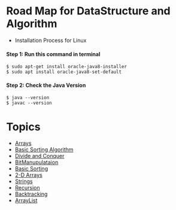 # Road Map for DataStructure and Algorithm

* Installation Process for Linux

#### Step 1: Run this command in terminal
```
$ sudo apt-get install oracle-java8-installer 
$ sudo apt install oracle-java8-set-default
```

#### Step 2: Check the Java Version
```
$ java --version
$ javac --version
```
#

# Topics

 
* [Arrays](https://github.com/Anjeelchaudhary/JavaCode/tree/master/13.Arrays)
* [Basic Sorting Algorithm](https://github.com/Anjeelchaudhary/JavaCode/tree/master/14.Basic%20sorting%20Algorithm)
* [Divide and Conquer](https://github.com/Anjeelchaudhary/JavaCode/tree/master/20.Divide%20and%20Conquer)
* [BitManupulataion](https://github.com/Anjeelchaudhary/JavaCode/tree/master/17.BItManupulataion)
* [Basic Sorting](https://github.com/Anjeelchaudhary/JavaCode/tree/master/14.Basic%20sorting%20Algorithm)
* [2-D Arrays](https://github.com/Anjeelchaudhary/JavaCode/tree/master/15.2-D%20Arrays)
* [Strings](https://github.com/Anjeelchaudhary/JavaCode/tree/master/16.String)
* [Recursion](https://github.com/Anjeelchaudhary/JavaCode/tree/master/19.Recursion)
* [Backtracking](https://github.com/Anjeelchaudhary/JavaCode/tree/master/22.Backtracking)
* [ArrayList](https://github.com/Anjeelchaudhary/JavaCode/tree/master/23.ArrayList)